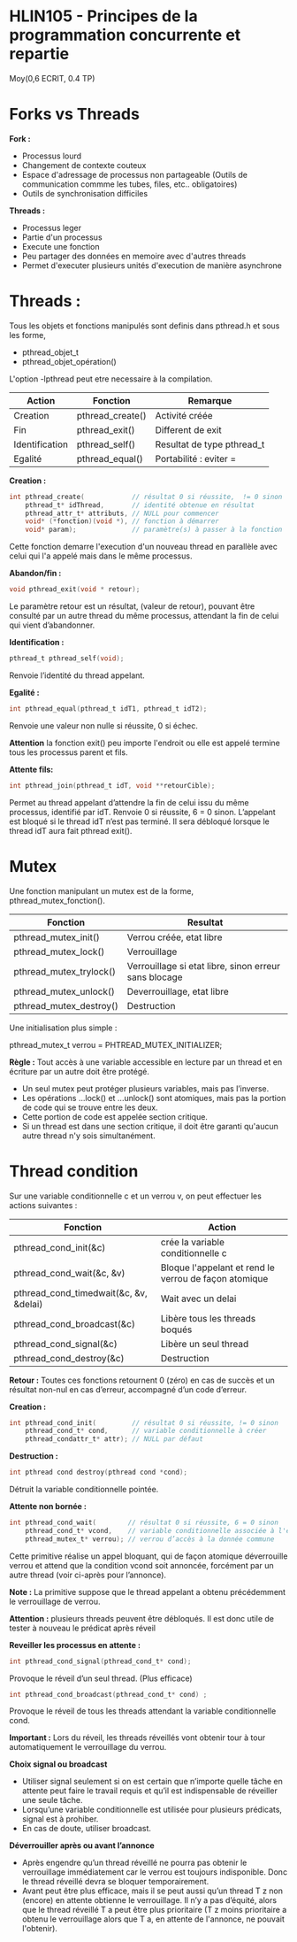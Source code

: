 # HLIN105 - Principes de la programmation concurrente et repartie

Moy(0,6 ECRIT, 0.4 TP)

# Forks vs Threads

**Fork :**

- Processus lourd
- Changement de contexte couteux
- Espace d'adressage de processus non partageable (Outils de communication commme les tubes, files, etc.. obligatoires)
- Outils de synchronisation difficiles

**Threads :**

- Processus leger
- Partie d'un processus
- Execute une fonction
- Peu partager des données en memoire avec d'autres threads
- Permet d'executer plusieurs unités d'execution de manière asynchrone

# Threads :

Tous les objets et fonctions manipulés sont definis dans pthread.h et sous les forme,

- pthread_objet_t
- pthread_objet_opération()

L'option -lpthread peut etre necessaire à la compilation.

| Action         | Fonction         | Remarque                   |
|----------------|------------------|----------------------------|
| Creation       | pthread_create() | Activité créée             |
| Fin            | pthread_exit()   | Different de exit          |
| Identification | pthread_self()   | Resultat de type pthread_t |
| Egalité        | pthread_equal()  | Portabilité : eviter =     |

**Creation :**

```c
int pthread_create(            // résultat 0 si réussite,  != 0 sinon
	pthread_t* idThread,       // identité obtenue en résultat
	pthread_attr_t* attributs, // NULL pour commencer
	void* (*fonction)(void *), // fonction à démarrer
	void* param);              // paramètre(s) à passer à la fonction
```

Cette fonction demarre l'execution d'un nouveau thread en parallèle avec celui qui l'a appelé mais dans le même processus.

**Abandon/fin :**

```c
void pthread_exit(void * retour);
```
Le paramètre retour est un résultat, (valeur de retour), pouvant être
consulté par un autre thread du même processus, attendant la fin de
celui qui vient d’abandonner.

**Identification :**

```c
pthread_t pthread_self(void);
```
Renvoie l’identité du thread appelant.

**Egalité :**

```c
int pthread_equal(pthread_t idT1, pthread_t idT2);
```
Renvoie une valeur non nulle si réussite, 0 si échec.

**Attention** la fonction exit() peu importe l'endroit ou elle est appelé termine tous les processus parent et fils.

**Attente fils:**

```c
int pthread_join(pthread_t idT, void **retourCible);
```
Permet au thread appelant d’attendre la fin de celui issu du même processus, identifié par idT. 
Renvoie 0 si réussite, 6 = 0 sinon.
L’appelant est bloqué si le thread idT n’est pas terminé. 
Il sera débloqué lorsque le thread idT aura fait pthread exit().


# Mutex

Une fonction manipulant un mutex est de la forme, pthread_mutex_fonction().

| Fonction                | Resultat                                              |
|-------------------------|-------------------------------------------------------|
| pthread_mutex_init()    | Verrou créée, etat libre                              |
| pthread_mutex_lock()    | Verrouillage                                          |
| pthread_mutex_trylock() | Verrouillage si etat libre, sinon erreur sans blocage |
| pthread_mutex_unlock()  | Deverrouillage, etat libre                            |
| pthread_mutex_destroy() | Destruction                                           |

Une initialisation plus simple : 

pthread_mutex_t verrou = PHTREAD_MUTEX_INITIALIZER;

**Règle :** Tout accès à une variable accessible en lecture par un thread
et en écriture par un autre doit être protégé.

- Un seul mutex peut protéger plusieurs variables, mais pas l’inverse.
- Les opérations ...lock() et ...unlock() sont atomiques, mais pas la portion de code qui se trouve entre les deux.
- Cette portion de code est appelée section critique.
- Si un thread est dans une section critique, il doit être garanti qu'aucun autre thread n'y sois simultanément.

# Thread condition

Sur une variable conditionnelle c et un verrou v, on peut effectuer les actions suivantes :

| Fonction                               | Action                                                |
|----------------------------------------|-------------------------------------------------------|
| pthread_cond_init(&c)                  | crée la variable conditionnelle c                     |
| pthread_cond_wait(&c, &v)              | Bloque l'appelant et rend le verrou de façon atomique |
| pthread_cond_timedwait(&c, &v, &delai) | Wait avec un delai                                    |
| pthread_cond_broadcast(&c)             | Libère tous les threads boqués                        |
| pthread_cond_signal(&c)                | Libère un seul thread                                 |
| pthread_cond_destroy(&c)               | Destruction                                           |

**Retour :** Toutes ces fonctions retournent 0 (zéro) en cas de succès et
un résultat non-nul en cas d’erreur, accompagné d’un code d’erreur.

**Creation :**

```c
int pthread_cond_init(         // résultat 0 si réussite, != 0 sinon
	pthread_cond_t* cond,      // variable conditionnelle à créer
	pthread_condattr_t* attr); // NULL par défaut
```

**Destruction :**

```c
int pthread cond destroy(pthread cond *cond);
```

Détruit la variable conditionnelle pointée.

**Attente non bornée :**
```c
int pthread_cond_wait(        // résultat 0 si réussite, 6 = 0 sinon
	pthread_cond_t* vcond,    // variable conditionnelle associée à l'evenement attendu
	pthread_mutex_t* verrou); // verrou d’accès à la donnée commune
```

Cette primitive réalise un appel bloquant, qui de façon atomique déverrouille verrou et attend que la condition vcond soit annoncée, forcément par un autre thread (voir ci-après pour l’annonce).

**Note :** La primitive suppose que le thread appelant a obtenu précédemment le verrouillage de verrou.

**Attention :** plusieurs threads peuvent être débloqués. Il est donc utile de tester à nouveau le prédicat après réveil

**Reveiller les processus en attente :**

```c
int pthread_cond_signal(pthread_cond_t* cond);
```
Provoque le réveil d’un seul thread. (Plus efficace)

```c
int pthread_cond_broadcast(pthread_cond_t* cond) ;
```

Provoque le réveil de tous les threads attendant la variable conditionnelle cond.

**Important :** Lors du réveil, les threads réveillés vont obtenir tour à tour
automatiquement le verrouillage du verrou.

**Choix signal ou broadcast**

- Utiliser signal seulement si on est certain que n’importe quelle tâche en attente peut faire le travail requis et qu’il est indispensable de réveiller une seule tâche.
- Lorsqu’une variable conditionnelle est utilisée pour plusieurs prédicats, signal est à prohiber.
- En cas de doute, utiliser broadcast.

**Déverrouiller après ou avant l’annonce**

- Après engendre qu’un thread réveillé ne pourra pas obtenir le verrouillage immédiatement car le verrou est toujours indisponible. Donc le thread réveillé devra se bloquer temporairement.
- Avant peut être plus efficace, mais il se peut aussi qu’un thread T z non (encore) en attente obtienne le verrouillage. Il n’y a pas d’équité, alors que le thread réveillé T a peut être plus prioritaire (T z moins prioritaire a obtenu le verrouillage alors que T a, en attente de l'annonce, ne pouvait l'obtenir).